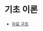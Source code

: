 # 기초 이론

- [자료 구조](https://github.com/JangHyoGwang/TIL/blob/main/Python/%EC%9E%90%EB%A3%8C%EA%B5%AC%EC%A1%B0.md)

